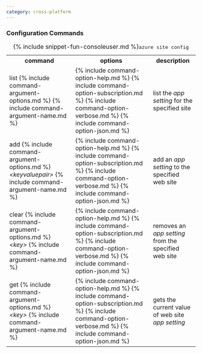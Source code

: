 ```yaml
---
category: cross-platform
---
```


### Configuration Commands

<table class="table table-striped cli cmd">
	<caption>{% include snippet-fun-consoleuser.md %}<kbd>azure site config</kbd></caption>
	<tr>
		<th>command</th>
		<th>options</th>
		<th>description</th>
	</tr>
	<tr>
		<td>list {% include command-argument-options.md %} {% include command-argument-name.md %}</td>
		<td>
			{% include command-option-help.md %}
			{% include command-option-subscription.md %}
			{% include command-option-verbose.md %}
			{% include command-option-json.md %}
		</td>
		<td>list the <em>app setting</em> for the specified site</td>
	</tr>
	<tr>
		<td>add {% include command-argument-options.md %} <dfn title="configuration name-value pair 'key=value'">&lt;keyvaluepair&gt;</dfn> {% include command-argument-name.md %}</td>
		<td>
			{% include command-option-help.md %}
			{% include command-option-subscription.md %}
			{% include command-option-verbose.md %}
			{% include command-option-json.md %}
		</td>
		<td>add an <em>app setting</em> to the specified web site</td>
	</tr>
	<tr>
		<td>clear {% include command-argument-options.md %} <dfn title="configuration key">&lt;key&gt;</dfn> {% include command-argument-name.md %}</td>
		<td>
			{% include command-option-help.md %}
			{% include command-option-subscription.md %}
			{% include command-option-verbose.md %}
			{% include command-option-json.md %}
		</td>
		<td>removes an <em>app setting</em> from the specified web site</td>
	</tr>
	<tr>
		<td>get {% include command-argument-options.md %} <dfn title="configuration key">&lt;key&gt;</dfn> {% include command-argument-name.md %}</td>
		<td>
			{% include command-option-help.md %}
			{% include command-option-subscription.md %}
			{% include command-option-verbose.md %}
			{% include command-option-json.md %}
		</td>
		<td>gets the current value of web site <em>app setting</em></td>
	</tr>
</table>
